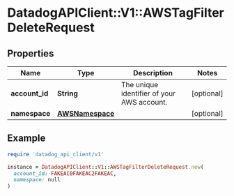 # DatadogAPIClient::V1::AWSTagFilterDeleteRequest

## Properties

| Name           | Type                                | Description                                | Notes      |
| -------------- | ----------------------------------- | ------------------------------------------ | ---------- |
| **account_id** | **String**                          | The unique identifier of your AWS account. | [optional] |
| **namespace**  | [**AWSNamespace**](AWSNamespace.md) |                                            | [optional] |

## Example

```ruby
require 'datadog_api_client/v1'

instance = DatadogAPIClient::V1::AWSTagFilterDeleteRequest.new(
  account_id: FAKEAC0FAKEAC2FAKEAC,
  namespace: null
)
```
